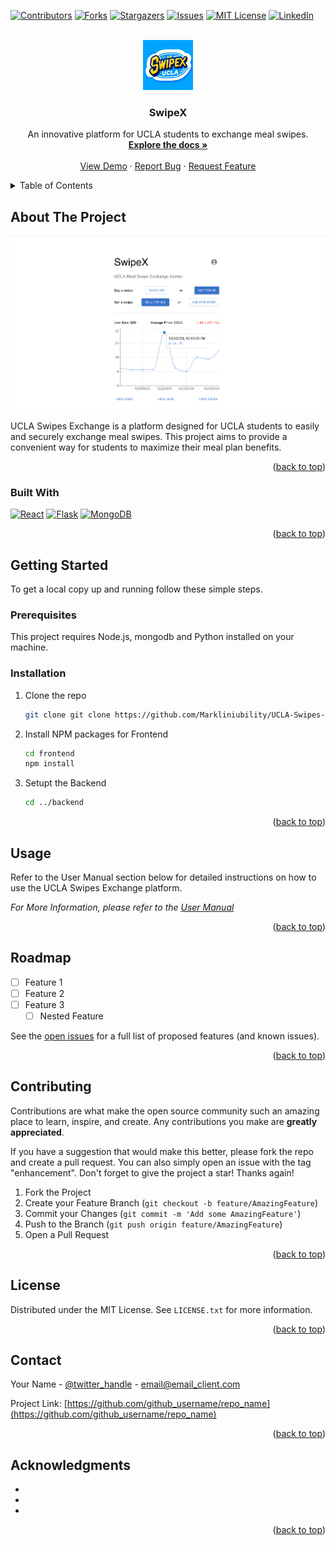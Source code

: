 <!-- Improved compatibility of back to top link: See: https://github.com/othneildrew/Best-README-Template/pull/73 -->
<a name="readme-top"></a>
<!--
*** Thanks for checking out the Best-README-Template. If you have a suggestion
*** that would make this better, please fork the repo and create a pull request
*** or simply open an issue with the tag "enhancement".
*** Don't forget to give the project a star!
*** Thanks again! Now go create something AMAZING! :D
-->

<!-- PROJECT SHIELDS -->
<!--
*** I'm using markdown "reference style" links for readability.
*** Reference links are enclosed in brackets [ ] instead of parentheses ( ).
*** See the bottom of this document for the declaration of the reference variables
*** for contributors-url, forks-url, etc. This is an optional, concise syntax you may use.
*** https://www.markdownguide.org/basic-syntax/#reference-style-links
-->
[![Contributors][contributors-shield]][contributors-url]
[![Forks][forks-shield]][forks-url]
[![Stargazers][stars-shield]][stars-url]
[![Issues][issues-shield]][issues-url]
[![MIT License][license-shield]][license-url]
[![LinkedIn][linkedin-shield]][linkedin-url]

<!-- PROJECT LOGO -->
<br />
<div align="center">
  <a href="https://github.com/github_username/repo_name">
    <img src="./readmeSrc/logo.png" alt="Logo" width="80" height="80">
  </a>

<h3 align="center">SwipeX</h3>

  <p align="center">
    An innovative platform for UCLA students to exchange meal swipes.
    <br />
    <a href="https://github.com/github_username/repo_name"><strong>Explore the docs »</strong></a>
    <br />
    <br />
    <a href="https://github.com/github_username/repo_name">View Demo</a>
    ·
    <a href="https://github.com/Markliniubility/UCLA-Swipes-Exchange/issues">Report Bug</a>
    ·
    <a href="https://github.com/Markliniubility/UCLA-Swipes-Exchange/issues">Request Feature</a>
  </p>
</div>



<!-- TABLE OF CONTENTS -->
<details>
  <summary>Table of Contents</summary>
  <ol>
    <li>
      <a href="#about-the-project">About The Project</a>
      <ul>
        <li><a href="#built-with">Built With</a></li>
      </ul>
    </li>
    <li>
      <a href="#getting-started">Getting Started</a>
      <ul>
        <li><a href="#prerequisites">Prerequisites</a></li>
        <li><a href="#installation">Installation</a></li>
      </ul>
    </li>
    <li><a href="#usage">Usage</a></li>
    <li><a href="#roadmap">Roadmap</a></li>
    <li><a href="#contributing">Contributing</a></li>
    <li><a href="#license">License</a></li>
    <li><a href="#contact">Contact</a></li>
    <li><a href="#acknowledgments">Acknowledgments</a></li>
  </ol>
</details>



<!-- ABOUT THE PROJECT -->
## About The Project

[![Product Name Screen Shot][product-screenshot]](https://github.com/Markliniubility/UCLA-Swipes-Exchange)

UCLA Swipes Exchange is a platform designed for UCLA students to easily and securely exchange meal swipes. This project aims to provide a convenient way for students to maximize their meal plan benefits.


<p align="right">(<a href="#readme-top">back to top</a>)</p>



### Built With
[![React][React.js]][React-url]
[![Flask][Flask.js]][Flask-url]
[![MongoDB][MongoDB.com]][MongoDB-url]

<p align="right">(<a href="#readme-top">back to top</a>)</p>



<!-- GETTING STARTED -->
## Getting Started

To get a local copy up and running follow these simple steps.

### Prerequisites

This project requires Node.js, mongodb and Python installed on your machine.

### Installation

1. Clone the repo
   ```sh
   git clone git clone https://github.com/Markliniubility/UCLA-Swipes-Exchange.git
   ```
2. Install NPM packages for Frontend
   ```sh
   cd frontend
   npm install
   ```
3. Setupt the Backend
   ```sh
   cd ../backend
   ```

<p align="right">(<a href="#readme-top">back to top</a>)</p>



<!-- USAGE EXAMPLES -->
## Usage

Refer to the User Manual section below for detailed instructions on how to use the UCLA Swipes Exchange platform.

_For More Information, please refer to the [User Manual](https://example.com)_

<p align="right">(<a href="#readme-top">back to top</a>)</p>



<!-- ROADMAP -->
## Roadmap

- [ ] Feature 1
- [ ] Feature 2
- [ ] Feature 3
    - [ ] Nested Feature

See the [open issues](https://github.com/github_username/repo_name/issues) for a full list of proposed features (and known issues).

<p align="right">(<a href="#readme-top">back to top</a>)</p>



<!-- CONTRIBUTING -->
## Contributing

Contributions are what make the open source community such an amazing place to learn, inspire, and create. Any contributions you make are **greatly appreciated**.

If you have a suggestion that would make this better, please fork the repo and create a pull request. You can also simply open an issue with the tag "enhancement".
Don't forget to give the project a star! Thanks again!

1. Fork the Project
2. Create your Feature Branch (`git checkout -b feature/AmazingFeature`)
3. Commit your Changes (`git commit -m 'Add some AmazingFeature'`)
4. Push to the Branch (`git push origin feature/AmazingFeature`)
5. Open a Pull Request

<p align="right">(<a href="#readme-top">back to top</a>)</p>

<!-- LICENSE -->
## License

Distributed under the MIT License. See `LICENSE.txt` for more information.

<p align="right">(<a href="#readme-top">back to top</a>)</p>



<!-- CONTACT -->
## Contact

Your Name - [@twitter_handle](https://twitter.com/twitter_handle) - email@email_client.com

Project Link: [https://github.com/github_username/repo_name](https://github.com/github_username/repo_name)

<p align="right">(<a href="#readme-top">back to top</a>)</p>



<!-- ACKNOWLEDGMENTS -->
## Acknowledgments

* []()
* []()
* []()

<p align="right">(<a href="#readme-top">back to top</a>)</p>



<!-- MARKDOWN LINKS & IMAGES -->
<!-- https://www.markdownguide.org/basic-syntax/#reference-style-links -->
[contributors-shield]: https://img.shields.io/github/contributors/Markliniubility/UCLA-Swipes-Exchange.svg?style=for-the-badge
[contributors-url]: https://github.com/Markliniubility/UCLA-Swipes-Exchange/graphs/contributors
[forks-shield]: https://img.shields.io/github/forks/Markliniubility/UCLA-Swipes-Exchange.svg?style=for-the-badge
[forks-url]: https://github.com/Markliniubility/UCLA-Swipes-Exchange/network/members
[stars-shield]: https://img.shields.io/github/stars/Markliniubility/UCLA-Swipes-Exchange.svg?style=for-the-badge
[stars-url]: https://github.com/Markliniubility/UCLA-Swipes-Exchange/stargazers
[issues-shield]: https://img.shields.io/github/issues/Markliniubility/UCLA-Swipes-Exchange.svg?style=for-the-badge
[issues-url]: https://github.com/Markliniubility/UCLA-Swipes-Exchange/issues
[license-shield]: https://img.shields.io/github/license/Markliniubility/UCLA-Swipes-Exchange.svg?style=for-the-badge
[license-url]: https://github.com/Markliniubility/UCLA-Swipes-Exchange/blob/master/LICENSE.txt
[linkedin-shield]: https://img.shields.io/badge/-LinkedIn-black.svg?style=for-the-badge&logo=linkedin&colorB=555
[linkedin-url]: https://linkedin.com/in/linkedin_username
[product-screenshot]: ./readmeSrc/HOME.png
[React.js]: https://img.shields.io/badge/React-20232A?style=for-the-badge&logo=react&logoColor=61DAFB
[React-url]: https://reactjs.org/
[Flask.js]: https://img.shields.io/badge/Flask-000000?style=for-the-badge&logo=flask&logoColor=white
[Flask-url]: https://flask.palletsprojects.com/
[MongoDB.com]: https://img.shields.io/badge/MongoDB-4EA94B?style=for-the-badge&logo=mongodb&logoColor=white
[MongoDB-url]: https://www.mongodb.com/
